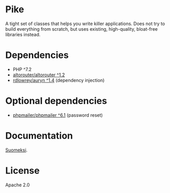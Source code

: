 # Pike

A tight set of classes that helps you write killer applications. Does not try to build everything from scratch, but uses existing, high-quality, bloat-free libraries instead.

# Dependencies

- PHP ^7.2
- [altorouter/altorouter ^1.2](https://github.com/dannyvankooten/AltoRouter)
- [rdlowrey/auryn ^1.4](https://github.com/rdlowrey/auryn) (dependency injection)

# Optional dependencies

- [phpmailer/phpmailer ^6.1](https://github.com/PHPMailer/PHPMailer) (password reset)

# Documentation

[Suomeksi](https://ut4.github.io/pike/index.html).

# License

Apache 2.0